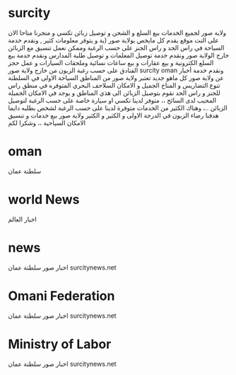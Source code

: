 # surcity
ولاية صور لجميع الخدمات بيع السلع و الشحن و توصيل زبائن تكسي و متجرنا  متاحا الان على النت موقع يقدم كل مايخص بولاية صور (ية و يتوفر معلومات كثير , ونقدم خدمة السياحة في راس الحد و راس الجنز على حسب الرغبة وممكن نعمل تنسيق مع الزبائن خارج الولاية صور ونقدم خدمة توصيل المعلمات و توصيل طلبة المدارس ونقدم خدمة بيع السلع الكترونية و بيع عقارات و بيع ساعات نسائية وملحقات السيارات و عمل حجز الفنادق على حسب رغبة الزبون من خارج ولاية صور surcity oman ونقدم خدمة أخبار عن ولاية صور كل ماهو جديد تعتبر ولاية صور من المناطق السياحة الاولى في السلطنة تنوع التضاريس و المناخ الجميل و الامكان السلاحف البحري المتوفره في منطق راس للجنز و راس الحد نقوم بتوصيل الزبائن الى هذي المناطق و يوجد في الامكان الجميلة المحبب لدى السائح ،، متوفر لدينا تكسي او سيارة خاصة على حسب الرغبة لتوصيل الزبائن ..، وهناك الكثير من الخدمات متوفرة لدينا على حسب الرغبة لشخص بطلبه دايما هدفنا رضاء الزبون في الدرجة الاولى و الكثير و الكثير ولاية صور بيع خدمات و تنسيق الامكان السياحية ،، وشكرا لكم 
# oman
سلطنة عمان
# world News
اخبار العالم
# news
اخبار صور سلطنة عمان surcitynews.net
# Omani Federation
اخبار صور سلطنة عمان surcitynews.net
# Ministry of Labor
اخبار صور سلطنة عمان surcitynews.net

